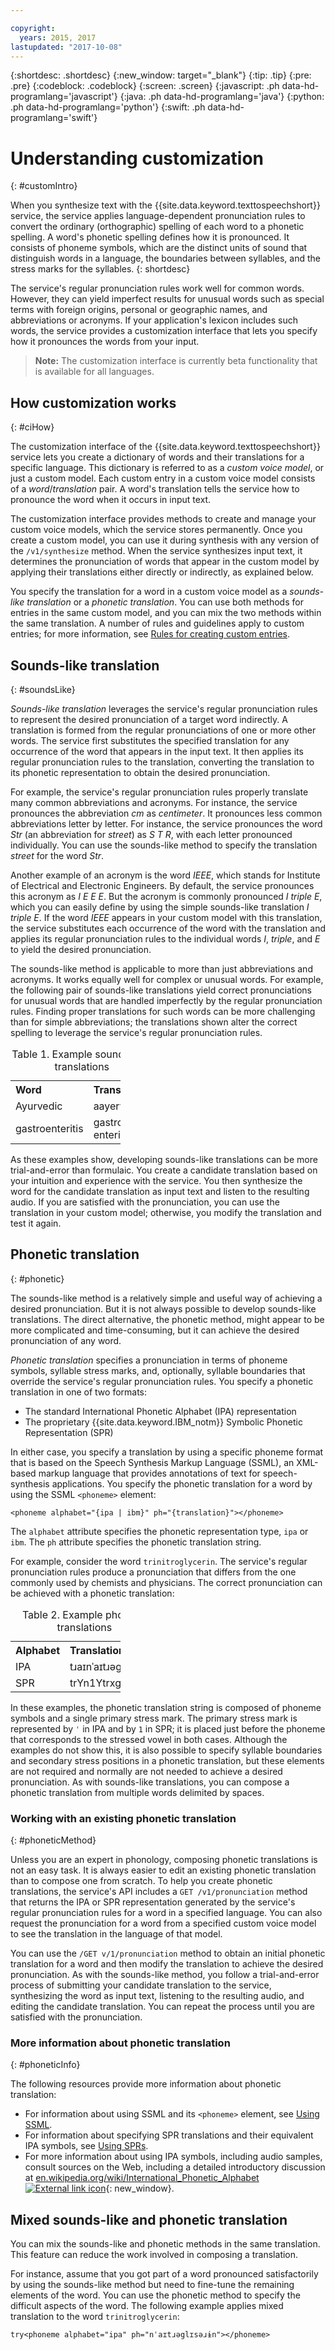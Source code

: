 ```yaml
---

copyright:
  years: 2015, 2017
lastupdated: "2017-10-08"
---
```


{:shortdesc: .shortdesc}
{:new_window: target="_blank"}
{:tip: .tip}
{:pre: .pre}
{:codeblock: .codeblock}
{:screen: .screen}
{:javascript: .ph data-hd-programlang='javascript'}
{:java: .ph data-hd-programlang='java'}
{:python: .ph data-hd-programlang='python'}
{:swift: .ph data-hd-programlang='swift'}

# Understanding customization
{: #customIntro}

When you synthesize text with the {{site.data.keyword.texttospeechshort}} service, the service applies language-dependent pronunciation rules to convert the ordinary (orthographic) spelling of each word to a phonetic spelling. A word's phonetic spelling defines how it is pronounced. It consists of phoneme symbols, which are the distinct units of sound that distinguish words in a language, the boundaries between syllables, and the stress marks for the syllables.
{: shortdesc}

The service's regular pronunciation rules work well for common words. However, they can yield imperfect results for unusual words such as special terms with foreign origins, personal or geographic names, and abbreviations or acronyms. If your application's lexicon includes such words, the service provides a customization interface that lets you specify how it pronounces the words from your input.

> **Note:** The customization interface is currently beta functionality that is available for all languages.

## How customization works
{: #ciHow}

The customization interface of the {{site.data.keyword.texttospeechshort}} service lets you create a dictionary of words and their translations for a specific language. This dictionary is referred to as a *custom voice model*, or just a custom model. Each custom entry in a custom voice model consists of a *word*/*translation* pair. A word's translation tells the service how to pronounce the word when it occurs in input text.

The customization interface provides methods to create and manage your custom voice models, which the service stores permanently. Once you create a custom model, you can use it during synthesis with any version of the `/v1/synthesize` method. When the service synthesizes input text, it determines the pronunciation of words that appear in the custom model by applying their translations either directly or indirectly, as explained below.

You specify the translation for a word in a custom voice model as a *sounds-like translation* or a *phonetic translation*. You can use both methods for entries in the same custom model, and you can mix the two methods within the same translation. A number of rules and guidelines apply to custom entries; for more information, see [Rules for creating custom entries](/docs/services/text-to-speech/custom-rules.html).

## Sounds-like translation
{: #soundsLike}

*Sounds-like translation* leverages the service's regular pronunciation rules to represent the desired pronunciation of a target word indirectly. A translation is formed from the regular pronunciations of one or more other words. The service first substitutes the specified translation for any occurrence of the word that appears in the input text. It then applies its regular pronunciation rules to the translation, converting the translation to its phonetic representation to obtain the desired pronunciation.

For example, the service's regular pronunciation rules properly translate many common abbreviations and acronyms. For instance, the service pronounces the abbreviation *cm* as *centimeter*. It pronounces less common abbreviations letter by letter. For instance, the service pronounces the word *Str* (an abbreviation for *street*) as *S T R*, with each letter pronounced individually. You can use the sounds-like method to specify the translation *street* for the word *Str*.

Another example of an acronym is the word *IEEE*, which stands for Institute of Electrical and Electronic Engineers. By default, the service pronounces this acronym as *I E E E*. But the acronym is commonly pronounced *I triple E*, which you can easily define by using the simple sounds-like translation *I triple E*. If the word *IEEE* appears in your custom model with this translation, the service substitutes each occurrence of the word with the translation and applies its regular pronunciation rules to the individual words *I*, *triple*, and *E* to yield the desired pronunciation.

The sounds-like method is applicable to more than just abbreviations and acronyms. It works equally well for complex or unusual words. For example, the following pair of sounds-like translations yield correct pronunciations for unusual words that are handled imperfectly by the regular pronunciation rules. Finding proper translations for such words can be more challenging than for simple abbreviations; the translations shown alter the correct spelling to leverage the service's regular pronunciation rules.

<table style="width:35%">
  <caption>Table 1. Example sounds-like translations</caption>
  <tr>
    <th style="text-align:left">Word</th>
    <th style="text-align:left">Translation</th>
  </tr>
  <tr>
    <td>Ayurvedic</td>
    <td>aayervedic</td>
  </tr>
  <tr>
    <td>gastroenteritis</td>
    <td>gastro enteritis</td>
  </tr>
</table>

As these examples show, developing sounds-like translations can be more trial-and-error than formulaic. You create a candidate translation based on your intuition and experience with the service. You then synthesize the word for the candidate translation as input text and listen to the resulting audio. If you are satisfied with the pronunciation, you can use the translation in your custom model; otherwise, you modify the translation and test it again.

## Phonetic translation
{: #phonetic}

The sounds-like method is a relatively simple and useful way of achieving a desired pronunciation. But it is not always possible to develop sounds-like translations. The direct alternative, the phonetic method, might appear to be more complicated and time-consuming, but it can achieve the desired pronunciation of any word.

*Phonetic translation* specifies a pronunciation in terms of phoneme symbols, syllable stress marks, and, optionally, syllable boundaries that override the service's regular pronunciation rules. You specify a phonetic translation in one of two formats:

-   The standard International Phonetic Alphabet (IPA) representation
-   The proprietary {{site.data.keyword.IBM_notm}} Symbolic Phonetic Representation (SPR)

In either case, you specify a translation by using a specific phoneme format that is based on the Speech Synthesis Markup Language (SSML), an XML-based markup language that provides annotations of text for speech-synthesis applications. You specify the phonetic translation for a word by using the SSML `<phoneme>` element:

<pre><code>&lt;phoneme alphabet="{ipa | ibm}" ph="{translation}"&gt;&lt;/phoneme&gt;</code></pre>

The `alphabet` attribute specifies the phonetic representation type, `ipa` or `ibm`. The `ph` attribute specifies the phonetic translation string.

For example, consider the word `trinitroglycerin`. The service's regular pronunciation rules produce a pronunciation that differs from the one commonly used by chemists and physicians. The correct pronunciation can be achieved with a phonetic translation:

<table style="width:35%">
  <caption>Table 2. Example phonetic translations</caption>
  <tr>
    <th style="text-align:left">Alphabet</th>
    <th style="text-align:left">Translation</th>
  </tr>
  <tr>
    <td>IPA</td>
    <td>t&#633;a&#618;n&#712;a&#618;t&#633;&#601;gl&#618;s&#601;&#633;&#616;n</td>
  </tr>
  <tr>
    <td>SPR</td>
    <td>trYn1YtrxglIsxrXn</td>
  </tr>
</table>

In these examples, the phonetic translation string is composed of phoneme symbols and a single primary stress mark. The primary stress mark is represented by <code>&#712;</code> in IPA and by `1` in SPR; it is placed just before the phoneme that corresponds to the stressed vowel in both cases. Although the examples do not show this, it is also possible to specify syllable boundaries and secondary stress positions in a phonetic translation, but these elements are not required and normally are not needed to achieve a desired pronunciation. As with sounds-like translations, you can compose a phonetic translation from multiple words delimited by spaces.

### Working with an existing phonetic translation
{: #phoneticMethod}

Unless you are an expert in phonology, composing phonetic translations is not an easy task. It is always easier to edit an existing phonetic translation than to compose one from scratch. To help you create phonetic translations, the service's API includes a `GET /v1/pronunciation` method that returns the IPA or SPR representation generated by the service's regular pronunciation rules for a word in a specified language. You can also request the pronunciation for a word from a specified custom voice model to see the translation in the language of that model.

You can use the `/GET v/1/pronunciation` method to obtain an initial phonetic translation for a word and then modify the translation to achieve the desired pronunciation. As with the sounds-like method, you follow a trial-and-error process of submitting your candidate translation to the service, synthesizing the word as input text, listening to the resulting audio, and editing the candidate translation. You can repeat the process until you are satisfied with the pronunciation.

### More information about phonetic translation
{: #phoneticInfo}

The following resources provide more information about phonetic translation:

-   For information about using SSML and its `<phoneme>` element, see [Using SSML](/docs/services/text-to-speech/SSML.html).
-   For information about specifying SPR translations and their equivalent IPA symbols, see [Using SPRs](/docs/services/text-to-speech/SPRs.html).
-   For more information about using IPA symbols, including audio samples, consult sources on the Web, including a detailed introductory discussion at [en.wikipedia.org/wiki/International_Phonetic_Alphabet ![External link icon](../../icons/launch-glyph.svg "External link icon")](https://en.wikipedia.org/wiki/International_Phonetic_Alphabet){: new_window}.

## Mixed sounds-like and phonetic translation

You can mix the sounds-like and phonetic methods in the same translation. This feature can reduce the work involved in composing a translation.

For instance, assume that you got part of a word pronounced satisfactorily by using the sounds-like method but need to fine-tune the remaining elements of the word. You can use the phonetic method to specify the difficult aspects of the word. The following example applies mixed translation to the word `trinitroglycerin`:

<pre><code>try&lt;phoneme alphabet="ipa" ph="n&#712;a&#618;t&#633;&#601;gl&#618;s&#601;&#633;&#616;n"&gt;&lt;/phoneme&gt;</code></pre>
